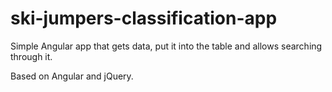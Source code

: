 # ski-jumpers-classification-app
Simple Angular app that gets data, put it into the table and allows searching through it.

Based on Angular and jQuery.
